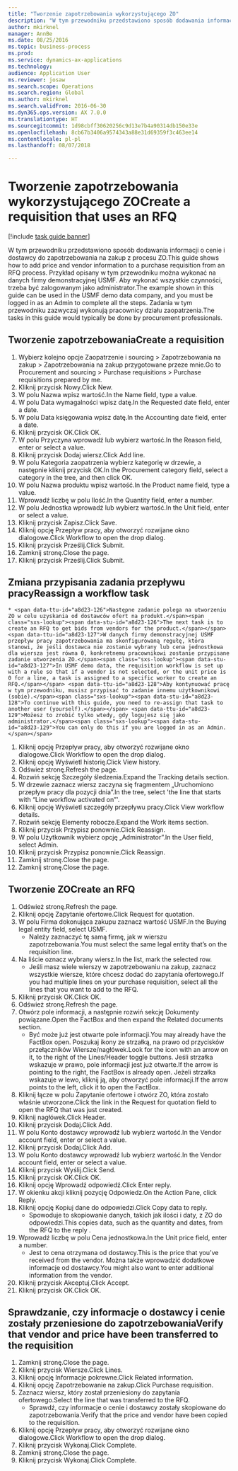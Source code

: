 ```yaml
--- 
title: "Tworzenie zapotrzebowania wykorzystującego ZO"
description: "W tym przewodniku przedstawiono sposób dodawania informacji o cenie i dostawcy do zapotrzebowania na zakup z procesu ZO."
author: mkirknel
manager: AnnBe
ms.date: 08/25/2016
ms.topic: business-process
ms.prod: 
ms.service: dynamics-ax-applications
ms.technology: 
audience: Application User
ms.reviewer: josaw
ms.search.scope: Operations
ms.search.region: Global
ms.author: mkirknel
ms.search.validFrom: 2016-06-30
ms.dyn365.ops.version: AX 7.0.0
ms.translationtype: HT
ms.sourcegitcommit: 1d98cbff30620256c9d13e7b4a90314db150e33e
ms.openlocfilehash: 8cb67b3406a9574343a88e31d69359f3c463ee14
ms.contentlocale: pl-pl
ms.lasthandoff: 08/07/2018

---
```

# <a name="create-a-requisition-that-uses-an-rfq"></a><span data-ttu-id="a8d23-103">Tworzenie zapotrzebowania wykorzystującego ZO</span><span class="sxs-lookup"><span data-stu-id="a8d23-103">Create a requisition that uses an RFQ</span></span>

[!include [task guide banner](../../includes/task-guide-banner.md)]

<span data-ttu-id="a8d23-104">W tym przewodniku przedstawiono sposób dodawania informacji o cenie i dostawcy do zapotrzebowania na zakup z procesu ZO.</span><span class="sxs-lookup"><span data-stu-id="a8d23-104">This guide shows how to add price and vendor information to a purchase requisition from an RFQ process.</span></span> <span data-ttu-id="a8d23-105">Przykład opisany w tym przewodniku można wykonać na danych firmy demonstracyjnej USMF. Aby wykonać wszystkie czynności, trzeba być zalogowanym jako administrator.</span><span class="sxs-lookup"><span data-stu-id="a8d23-105">The example shown in this guide can be used in the USMF demo data company, and you must be logged in as an Admin to complete all the steps.</span></span> <span data-ttu-id="a8d23-106">Zadania w tym przewodniku zazwyczaj wykonują pracownicy działu zaopatrzenia.</span><span class="sxs-lookup"><span data-stu-id="a8d23-106">The tasks in this guide would typically be done by procurement professionals.</span></span>


## <a name="create-a-requisition"></a><span data-ttu-id="a8d23-107">Tworzenie zapotrzebowania</span><span class="sxs-lookup"><span data-stu-id="a8d23-107">Create a requisition</span></span>
1. <span data-ttu-id="a8d23-108">Wybierz kolejno opcje Zaopatrzenie i sourcing > Zapotrzebowania na zakup > Zapotrzebowania na zakup przygotowane przeze mnie.</span><span class="sxs-lookup"><span data-stu-id="a8d23-108">Go to Procurement and sourcing > Purchase requisitions > Purchase requisitions prepared by me.</span></span>
2. <span data-ttu-id="a8d23-109">Kliknij przycisk Nowy.</span><span class="sxs-lookup"><span data-stu-id="a8d23-109">Click New.</span></span>
3. <span data-ttu-id="a8d23-110">W polu Nazwa wpisz wartość.</span><span class="sxs-lookup"><span data-stu-id="a8d23-110">In the Name field, type a value.</span></span>
4. <span data-ttu-id="a8d23-111">W polu Data wymagalności wpisz datę.</span><span class="sxs-lookup"><span data-stu-id="a8d23-111">In the Requested date field, enter a date.</span></span>
5. <span data-ttu-id="a8d23-112">W polu Data księgowania wpisz datę.</span><span class="sxs-lookup"><span data-stu-id="a8d23-112">In the Accounting date field, enter a date.</span></span>
6. <span data-ttu-id="a8d23-113">Kliknij przycisk OK.</span><span class="sxs-lookup"><span data-stu-id="a8d23-113">Click OK.</span></span>
7. <span data-ttu-id="a8d23-114">W polu Przyczyna wprowadź lub wybierz wartość.</span><span class="sxs-lookup"><span data-stu-id="a8d23-114">In the Reason field, enter or select a value.</span></span>
8. <span data-ttu-id="a8d23-115">Kliknij przycisk Dodaj wiersz.</span><span class="sxs-lookup"><span data-stu-id="a8d23-115">Click Add line.</span></span>
9. <span data-ttu-id="a8d23-116">W polu Kategoria zaopatrzenia wybierz kategorię w drzewie, a następnie kliknij przycisk OK.</span><span class="sxs-lookup"><span data-stu-id="a8d23-116">In the Procurement category field, select a category in the tree, and then click OK.</span></span>
10. <span data-ttu-id="a8d23-117">W polu Nazwa produktu wpisz wartość.</span><span class="sxs-lookup"><span data-stu-id="a8d23-117">In the Product name field, type a value.</span></span>
11. <span data-ttu-id="a8d23-118">Wprowadź liczbę w polu Ilość.</span><span class="sxs-lookup"><span data-stu-id="a8d23-118">In the Quantity field, enter a number.</span></span>
12. <span data-ttu-id="a8d23-119">W polu Jednostka wprowadź lub wybierz wartość.</span><span class="sxs-lookup"><span data-stu-id="a8d23-119">In the Unit field, enter or select a value.</span></span>
13. <span data-ttu-id="a8d23-120">Kliknij przycisk Zapisz.</span><span class="sxs-lookup"><span data-stu-id="a8d23-120">Click Save.</span></span>
14. <span data-ttu-id="a8d23-121">Kliknij opcję Przepływ pracy, aby otworzyć rozwijane okno dialogowe.</span><span class="sxs-lookup"><span data-stu-id="a8d23-121">Click Workflow to open the drop dialog.</span></span>
15. <span data-ttu-id="a8d23-122">Kliknij przycisk Prześlij.</span><span class="sxs-lookup"><span data-stu-id="a8d23-122">Click Submit.</span></span>
16. <span data-ttu-id="a8d23-123">Zamknij stronę.</span><span class="sxs-lookup"><span data-stu-id="a8d23-123">Close the page.</span></span>
17. <span data-ttu-id="a8d23-124">Kliknij przycisk Prześlij.</span><span class="sxs-lookup"><span data-stu-id="a8d23-124">Click Submit.</span></span>

## <a name="reassign-a-workflow-task"></a><span data-ttu-id="a8d23-125">Zmiana przypisania zadania przepływu pracy</span><span class="sxs-lookup"><span data-stu-id="a8d23-125">Reassign a workflow task</span></span>
    * <span data-ttu-id="a8d23-126">Następne zadanie polega na utworzeniu ZO w celu uzyskania od dostawców ofert na produkt.</span><span class="sxs-lookup"><span data-stu-id="a8d23-126">The next task is to create an RFQ to get bids from vendors for the product.</span></span> <span data-ttu-id="a8d23-127">W danych firmy demonstracyjnej USMF przepływ pracy zapotrzebowania ma skonfigurowaną regułę, która stanowi, że jeśli dostawca nie zostanie wybrany lub cena jednostkowa dla wiersza jest równa 0, konkretnemu pracownikowi zostanie przypisane zadanie utworzenia ZO.</span><span class="sxs-lookup"><span data-stu-id="a8d23-127">In USMF demo data, the requisition workflow is set up with a rule so that if a vendor is not selected, or the unit price is 0 for a line, a task is assigned to a specific worker to create an RFQ.</span></span> <span data-ttu-id="a8d23-128">Aby kontynuować pracę w tym przewodniku, musisz przypisać to zadanie innemu użytkownikowi (sobie).</span><span class="sxs-lookup"><span data-stu-id="a8d23-128">To continue with this guide, you need to re-assign that task to another user (yourself).</span></span> <span data-ttu-id="a8d23-129">Możesz to zrobić tylko wtedy, gdy logujesz się jako administrator.</span><span class="sxs-lookup"><span data-stu-id="a8d23-129">You can only do this if you are logged in as an Admin.</span></span>  
1. <span data-ttu-id="a8d23-130">Kliknij opcję Przepływ pracy, aby otworzyć rozwijane okno dialogowe.</span><span class="sxs-lookup"><span data-stu-id="a8d23-130">Click Workflow to open the drop dialog.</span></span>
2. <span data-ttu-id="a8d23-131">Kliknij opcję Wyświetl historię.</span><span class="sxs-lookup"><span data-stu-id="a8d23-131">Click View history.</span></span>
3. <span data-ttu-id="a8d23-132">Odśwież stronę.</span><span class="sxs-lookup"><span data-stu-id="a8d23-132">Refresh the page.</span></span>
4. <span data-ttu-id="a8d23-133">Rozwiń sekcję Szczegóły śledzenia.</span><span class="sxs-lookup"><span data-stu-id="a8d23-133">Expand the Tracking details section.</span></span>
5. <span data-ttu-id="a8d23-134">W drzewie zaznacz wiersz zaczyna się fragmentem „Uruchomiono przepływ pracy dla pozycji dnia”.</span><span class="sxs-lookup"><span data-stu-id="a8d23-134">In the tree, select 'the line that starts with “Line workflow activated on”'.</span></span>
6. <span data-ttu-id="a8d23-135">Kliknij opcję Wyświetl szczegóły przepływu pracy.</span><span class="sxs-lookup"><span data-stu-id="a8d23-135">Click View workflow details.</span></span>
7. <span data-ttu-id="a8d23-136">Rozwiń sekcję Elementy robocze.</span><span class="sxs-lookup"><span data-stu-id="a8d23-136">Expand the Work items section.</span></span>
8. <span data-ttu-id="a8d23-137">Kliknij przycisk Przypisz ponownie.</span><span class="sxs-lookup"><span data-stu-id="a8d23-137">Click Reassign.</span></span>
9. <span data-ttu-id="a8d23-138">W polu Użytkownik wybierz opcję „Administrator”.</span><span class="sxs-lookup"><span data-stu-id="a8d23-138">In the User field, select Admin.</span></span>
10. <span data-ttu-id="a8d23-139">Kliknij przycisk Przypisz ponownie.</span><span class="sxs-lookup"><span data-stu-id="a8d23-139">Click Reassign.</span></span>
11. <span data-ttu-id="a8d23-140">Zamknij stronę.</span><span class="sxs-lookup"><span data-stu-id="a8d23-140">Close the page.</span></span>
12. <span data-ttu-id="a8d23-141">Zamknij stronę.</span><span class="sxs-lookup"><span data-stu-id="a8d23-141">Close the page.</span></span>

## <a name="create-an-rfq"></a><span data-ttu-id="a8d23-142">Tworzenie ZO</span><span class="sxs-lookup"><span data-stu-id="a8d23-142">Create an RFQ</span></span>
1. <span data-ttu-id="a8d23-143">Odśwież stronę.</span><span class="sxs-lookup"><span data-stu-id="a8d23-143">Refresh the page.</span></span>
2. <span data-ttu-id="a8d23-144">Kliknij opcję Zapytanie ofertowe.</span><span class="sxs-lookup"><span data-stu-id="a8d23-144">Click Request for quotation.</span></span>
3. <span data-ttu-id="a8d23-145">W polu Firma dokonująca zakupu zaznacz wartość USMF.</span><span class="sxs-lookup"><span data-stu-id="a8d23-145">In the Buying legal entity field, select USMF.</span></span>
    * <span data-ttu-id="a8d23-146">Należy zaznaczyć tę samą firmę, jak w wierszu zapotrzebowania.</span><span class="sxs-lookup"><span data-stu-id="a8d23-146">You must select the same legal entity that’s on the requisition line.</span></span>  
4. <span data-ttu-id="a8d23-147">Na liście oznacz wybrany wiersz.</span><span class="sxs-lookup"><span data-stu-id="a8d23-147">In the list, mark the selected row.</span></span>
    * <span data-ttu-id="a8d23-148">Jeśli masz wiele wierszy w zapotrzebowaniu na zakup, zaznacz wszystkie wiersze, które chcesz dodać do zapytania ofertowego.</span><span class="sxs-lookup"><span data-stu-id="a8d23-148">If you had multiple lines on your purchase requisition, select all the lines that you want to add to the RFQ.</span></span>  
5. <span data-ttu-id="a8d23-149">Kliknij przycisk OK.</span><span class="sxs-lookup"><span data-stu-id="a8d23-149">Click OK.</span></span>
6. <span data-ttu-id="a8d23-150">Odśwież stronę.</span><span class="sxs-lookup"><span data-stu-id="a8d23-150">Refresh the page.</span></span>
7. <span data-ttu-id="a8d23-151">Otwórz pole informacji, a następnie rozwiń sekcję Dokumenty powiązane.</span><span class="sxs-lookup"><span data-stu-id="a8d23-151">Open the FactBox and then expand the Related documents section.</span></span>
    * <span data-ttu-id="a8d23-152">Być może już jest otwarte pole informacji.</span><span class="sxs-lookup"><span data-stu-id="a8d23-152">You may already have the FactBox open.</span></span> <span data-ttu-id="a8d23-153">Poszukaj ikony ze strzałką, na prawo od przycisków przełączników Wiersze/nagłówek.</span><span class="sxs-lookup"><span data-stu-id="a8d23-153">Look for the icon with an arrow on it, to the right of the Lines/Header toggle buttons.</span></span> <span data-ttu-id="a8d23-154">Jeśli strzałka wskazuje w prawo, pole informacji jest już otwarte.</span><span class="sxs-lookup"><span data-stu-id="a8d23-154">If the arrow is pointing to the right, the FactBox is already open.</span></span> <span data-ttu-id="a8d23-155">Jeżeli strzałka wskazuje w lewo, kliknij ją, aby otworzyć pole informacji.</span><span class="sxs-lookup"><span data-stu-id="a8d23-155">If the arrow points to the left, click it to open the FactBox.</span></span>  
8. <span data-ttu-id="a8d23-156">Kliknij łącze w polu Zapytanie ofertowe i otwórz ZO, która zostało właśnie utworzone.</span><span class="sxs-lookup"><span data-stu-id="a8d23-156">Click the link in the Request for quotation field to open the RFQ that was just created.</span></span>
9. <span data-ttu-id="a8d23-157">Kliknij nagłówek.</span><span class="sxs-lookup"><span data-stu-id="a8d23-157">Click Header.</span></span>
10. <span data-ttu-id="a8d23-158">Kliknij przycisk Dodaj.</span><span class="sxs-lookup"><span data-stu-id="a8d23-158">Click Add.</span></span>
11. <span data-ttu-id="a8d23-159">W polu Konto dostawcy wprowadź lub wybierz wartość.</span><span class="sxs-lookup"><span data-stu-id="a8d23-159">In the Vendor account field, enter or select a value.</span></span>
12. <span data-ttu-id="a8d23-160">Kliknij przycisk Dodaj.</span><span class="sxs-lookup"><span data-stu-id="a8d23-160">Click Add.</span></span>
13. <span data-ttu-id="a8d23-161">W polu Konto dostawcy wprowadź lub wybierz wartość.</span><span class="sxs-lookup"><span data-stu-id="a8d23-161">In the Vendor account field, enter or select a value.</span></span>
14. <span data-ttu-id="a8d23-162">Kliknij przycisk Wyślij.</span><span class="sxs-lookup"><span data-stu-id="a8d23-162">Click Send.</span></span>
15. <span data-ttu-id="a8d23-163">Kliknij przycisk OK.</span><span class="sxs-lookup"><span data-stu-id="a8d23-163">Click OK.</span></span>
16. <span data-ttu-id="a8d23-164">Kliknij opcję Wprowadź odpowiedź.</span><span class="sxs-lookup"><span data-stu-id="a8d23-164">Click Enter reply.</span></span>
17. <span data-ttu-id="a8d23-165">W okienku akcji kliknij pozycję Odpowiedz.</span><span class="sxs-lookup"><span data-stu-id="a8d23-165">On the Action Pane, click Reply.</span></span>
18. <span data-ttu-id="a8d23-166">Kliknij opcję Kopiuj dane do odpowiedzi.</span><span class="sxs-lookup"><span data-stu-id="a8d23-166">Click Copy data to reply.</span></span>
    * <span data-ttu-id="a8d23-167">Spowoduje to skopiowanie danych, takich jak ilości i daty, z ZO do odpowiedzi.</span><span class="sxs-lookup"><span data-stu-id="a8d23-167">This copies data, such as the quantity and dates, from the RFQ to the reply .</span></span>  
19. <span data-ttu-id="a8d23-168">Wprowadź liczbę w polu Cena jednostkowa.</span><span class="sxs-lookup"><span data-stu-id="a8d23-168">In the Unit price field, enter a number.</span></span>
    * <span data-ttu-id="a8d23-169">Jest to cena otrzymana od dostawcy.</span><span class="sxs-lookup"><span data-stu-id="a8d23-169">This is the price that you’ve received from the vendor.</span></span> <span data-ttu-id="a8d23-170">Można także wprowadzić dodatkowe informacje od dostawcy.</span><span class="sxs-lookup"><span data-stu-id="a8d23-170">You might also want to enter additional information from the vendor.</span></span>  
20. <span data-ttu-id="a8d23-171">Kliknij przycisk Akceptuj.</span><span class="sxs-lookup"><span data-stu-id="a8d23-171">Click Accept.</span></span>
21. <span data-ttu-id="a8d23-172">Kliknij przycisk OK.</span><span class="sxs-lookup"><span data-stu-id="a8d23-172">Click OK.</span></span>

## <a name="verify-that-vendor-and-price-have-been-transferred-to-the-requisition"></a><span data-ttu-id="a8d23-173">Sprawdzanie, czy informacje o dostawcy i cenie zostały przeniesione do zapotrzebowania</span><span class="sxs-lookup"><span data-stu-id="a8d23-173">Verify that vendor and price have been transferred to the requisition</span></span>
1. <span data-ttu-id="a8d23-174">Zamknij stronę.</span><span class="sxs-lookup"><span data-stu-id="a8d23-174">Close the page.</span></span>
2. <span data-ttu-id="a8d23-175">Kliknij przycisk Wiersze.</span><span class="sxs-lookup"><span data-stu-id="a8d23-175">Click Lines.</span></span>
3. <span data-ttu-id="a8d23-176">Kliknij opcję Informacje pokrewne.</span><span class="sxs-lookup"><span data-stu-id="a8d23-176">Click Related information.</span></span>
4. <span data-ttu-id="a8d23-177">Kliknij opcję Zapotrzebowanie na zakup.</span><span class="sxs-lookup"><span data-stu-id="a8d23-177">Click Purchase requisition.</span></span>
5. <span data-ttu-id="a8d23-178">Zaznacz wiersz, który został przeniesiony do zapytania ofertowego.</span><span class="sxs-lookup"><span data-stu-id="a8d23-178">Select the line that was transferred to the RFQ.</span></span>
    * <span data-ttu-id="a8d23-179">Sprawdź, czy informacje o cenie i dostawcy zostały skopiowane do zapotrzebowania.</span><span class="sxs-lookup"><span data-stu-id="a8d23-179">Verify that the price and vendor have been copied to the requisition.</span></span>  
6. <span data-ttu-id="a8d23-180">Kliknij opcję Przepływ pracy, aby otworzyć rozwijane okno dialogowe.</span><span class="sxs-lookup"><span data-stu-id="a8d23-180">Click Workflow to open the drop dialog.</span></span>
7. <span data-ttu-id="a8d23-181">Kliknij przycisk Wykonaj.</span><span class="sxs-lookup"><span data-stu-id="a8d23-181">Click Complete.</span></span>
8. <span data-ttu-id="a8d23-182">Zamknij stronę.</span><span class="sxs-lookup"><span data-stu-id="a8d23-182">Close the page.</span></span>
9. <span data-ttu-id="a8d23-183">Kliknij przycisk Wykonaj.</span><span class="sxs-lookup"><span data-stu-id="a8d23-183">Click Complete.</span></span>


